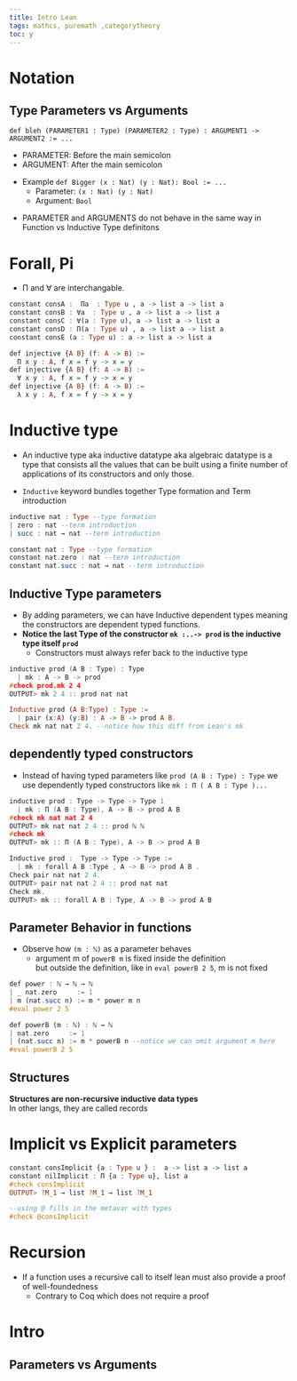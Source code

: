 ```yaml
---
title: Intro Lean
tags: mathcs, puremath ,categorytheory
toc: y
---
```


# Notation


## Type Parameters vs Arguments

`def bleh (PARAMETER1 : Type) (PARAMETER2 : Type) : ARGUMENT1 -> ARGUMENT2 := ...`

* PARAMETER: Before the main semicolon 
* ARGUMENT: After the main semicolon 
<!--  -->
* Example `def Bigger (x : Nat) (y : Nat): Bool := ...`
  * Parameter: `(x : Nat) (y : Nat)`
  * Argument: `Bool`
<!--  -->
* PARAMETER and ARGUMENTS do not behave in the same way in Function vs Inductive Type definitons


# Forall, Pi

* Π and ∀ are interchangable. 

```hs
constant consA :  Πa  : Type u , a -> list a -> list a
constant consB : ∀a  : Type u , a -> list a -> list a
constant consC : ∀(a : Type u), a -> list a -> list a 
constant consD : Π(a : Type u) , a -> list a -> list a
constant consE (a : Type u) : a -> list a -> list a
```

```hs
def injective {A B} (f: A -> B) :=
  Π x y : A, f x = f y -> x = y
def injective {A B} (f: A -> B) :=
  ∀ x y : A, f x = f y -> x = y
def injective {A B} (f: A -> B) :=
  λ x y : A, f x = f y -> x = y
```


# Inductive type


* An inductive type aka inductive datatype aka algebraic datatype is a type that consists all the
values that can be built using a finite number of applications of its
constructors and only those.
<!--  -->
* `Inductive` keyword bundles together Type formation and Term introduction
  
```hs
inductive nat : Type --type formation
| zero : nat --term introduction
| succ : nat → nat --term introduction
```

```hs
constant nat : Type --type formation
constant nat.zero : nat --term introduction
constant nat.succ : nat → nat --term introduction
```

## Inductive Type parameters

* By adding parameters, we can have Inductive dependent types meaning the constructors are dependent typed functions.
* **Notice the last Type of the constructor `mk :..-> prod` is the inductive type itself `prod`**
  * Constructors must always refer back to the inductive type

```{.c group="g1" glabel="lean"}
inductive prod (A B : Type) : Type
  | mk : A -> B -> prod
#check prod.mk 2 4 
OUTPUT> mk 2 4 :: prod nat nat
```

```{.hs group="g1" glabel="coq"}
Inductive prod (A B:Type) : Type :=
  | pair (x:A) (y:B) : A -> B -> prod A B.
Check mk nat nat 2 4. --notice how this diff from Lean's mk
```

## dependently typed constructors

* Instead of having typed parameters like `prod (A B : Type) : Type` we use dependently typed constructors like `mk : Π ( A B : Type )...`

```{.c group="g2" glabel="lean"}
inductive prod : Type -> Type -> Type 1
  | mk : Π (A B : Type), A -> B -> prod A B
#check mk nat nat 2 4 
OUTPUT> mk nat nat 2 4 :: prod ℕ ℕ
#check mk
OUTPUT> mk :: Π (A B : Type), A -> B -> prod A B
```

```{.c group="g2" glabel="coq"}
Inductive prod :  Type -> Type -> Type :=
  | mk : forall A B :Type , A -> B -> prod A B .
Check pair nat nat 2 4.
OUTPUT> pair nat nat 2 4 :: prod nat nat 
Check mk.
OUTPUT> mk :: forall A B : Type, A -> B -> prod A B
```

## Parameter Behavior in functions

* Observe how `(m : ℕ)` as a parameter behaves
  * argument m of `powerB m` is fixed inside the definition   
  but outside the definition, like in `eval powerB 2 5`, m is not fixed

```hs
def power : ℕ → ℕ → ℕ
| _ nat.zero     := 1
| m (nat.succ n) := m * power m n
#eval power 2 5

def powerB (m : ℕ) : ℕ → ℕ
| nat.zero     := 1
| (nat.succ n) := m * powerB n --notice we can omit argument m here
#eval powerB 2 5 
```

## Structures

**Structures are non-recursive inductive data types**  
In other langs, they are called records   

# Implicit vs Explicit parameters

```hs
constant consImplicit {a : Type u } :  a -> list a -> list a 
constant nilImplicit : Π {a : Type u}, list a
#check consImplicit 
OUTPUT> ?M_1 → list ?M_1 → list ?M_1 

--using @ fills in the metavar with types
#check @consImplicit
```


# Recursion

* If a function uses a recursive call to itself lean must also provide a proof of well-foundedness
  * Contrary to Coq which does not require a proof

# Intro

## Parameters vs Arguments

